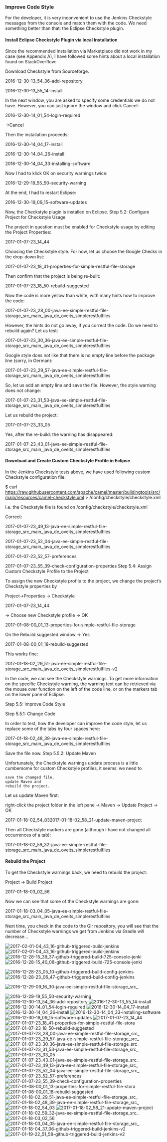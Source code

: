 ### Improve Code Style

For the developer, it is very inconvenient to use the Jenkins Checkstyle messages from the console and match them with the code. We need something better than that: the Eclipse Checkstyle plugin.

#### Install Eclipse Checkstyle Plugin via local Installation

Since the recommended installation via Marketplace did not work in my case (see Appendix A), I have followed some hints about a local installation found on StackOverflow:

Download Checkstyle from Sourceforge.

2016-12-30-13_54_36-add-repository

2016-12-30-13_55_14-install

In the next window, you are asked to specify some credentials we do not have. However, you can just ignore the window and click Cancel:

2016-12-30-14_01_54-login-required

->Cancel

Then the installation proceeds:

2016-12-30-14_04_17-install

2016-12-30-14_04_26-install

2016-12-30-14_04_33-installing-software

Now I had to klick OK on security warnings twice:

2016-12-29-19_55_50-security-warning

At the end, I had to restart Eclipse:

2016-12-30-19_09_15-software-updates

Now, the Checkstyle plugin is installed on Eclipse.
Step 5.2: Configure Project for Checkstyle Usage

The project in question must be enabled for Checkstyle usage by editing the Project Properties:

2017-01-07-23_14_44

Choosing the Checkstyle style. For now, let us choose the Google Checks in the drop-down list:

2017-01-07-23_18_41-properties-for-simple-restful-file-storage

Then confirm that the project is being re-built:

2017-01-07-23_18_50-rebuild-suggested

Now the code is more yellow than white, with many hints how to improve the code:

2017-01-07-23_28_00-java-ee-simple-restful-file-storage_src_main_java_de_oveits_simplerestfulfiles

However, the hints do not go away, if you correct the code. Do we need to rebuild again? Let us test:

2017-01-07-23_30_36-java-ee-simple-restful-file-storage_src_main_java_de_oveits_simplerestfulfiles

Google style does not like that there is no empty line before the package line (sorry, in German):

2017-01-07-23_29_57-java-ee-simple-restful-file-storage_src_main_java_de_oveits_simplerestfulfiles

So, let us add an empty line and save the file. However, the style warning does not change:

2017-01-07-23_31_53-java-ee-simple-restful-file-storage_src_main_java_de_oveits_simplerestfulfiles

Let us rebuild the project:

2017-01-07-23_33_05

Yes, after the re-build: the warning has disappeared:

2017-01-07-23_43_01-java-ee-simple-restful-file-storage_src_main_java_de_oveits_simplerestfulfiles

#### Download and Create Custom Checkstyle Profile in Eclipse

In the Jenkins Checkstyle tests above, we have used following custom Checkstyle configuration file:

$ curl https://raw.githubusercontent.com/apache/camel/master/buildingtools/src/main/resources/camel-checkstyle.xml > <yourprojectDir>/config/checkstyle/checkstyle.xml

I.e. the Checkstyle file is found on <yourprojectDir>/config/checkstyle/checkstyle.xml

Correct:

2017-01-07-23_49_13-java-ee-simple-restful-file-storage_src_main_java_de_oveits_simplerestfulfiles

2017-01-07-23_52_04-java-ee-simple-restful-file-storage_src_main_java_de_oveits_simplerestfulfiles

2017-01-07-23_52_57-preferences

2017-01-07-23_55_39-check-configuration-properties
Step 5.4: Assign Custom Checkstyle Profile to the Project

To assign the new Checkstyle profile to the project, we change the project’s Checkstyle properties by

Project->Properties -> Checkstyle

2017-01-07-23_14_44

-> Choose new Checkstyle profile -> OK

2017-01-08-00_01_13-properties-for-simple-restful-file-storage

On the Rebuild suggested window -> Yes

2017-01-08-00_01_18-rebuild-suggested

This works fine:

2017-01-18-02_29_51-java-ee-simple-restful-file-storage_src_main_java_de_oveits_simplerestfulfiles-v2

In the code, we can see the Checkstyle warnings. To get more information on the specific Checkstyle warning, the warning text can be retrieved via the mouse over function on the left of the code line, or on the markers tab on the lower pane of Eclipse.

Step 5.5: Improve Code Style

Step 5.5.1: Change Code

In order to test, how the developer can improve the code style, let us replace some of the tabs by four spaces here:

2017-01-18-02_48_39-java-ee-simple-restful-file-storage_src_main_java_de_oveits_simplerestfulfiles

Save the file now.
Step 5.5.2: Update Maven

Unfortunately, the Checkstyle warnings update process is a little cumbersome for custom Checkstyle profiles, it seems: we need to

    save the changed file,
    update Maven and
    rebuild the project.

Let us update Maven first:

right-click the project folder in the left pane -> Maven -> Update Project -> OK

2017-01-18-02_54_032017-01-18-02_58_21-update-maven-project

Then all Checkstyle markers are gone (although I have not changed all occurrences of a tab):

2017-01-18-02_59_32-java-ee-simple-restful-file-storage_src_main_java_de_oveits_simplerestfulfiles

#### Rebuild the Project

To get the Checkstyle warnings back, we need to rebuild the project:

Project -> Build Project

2017-01-18-03_02_56

Now we can see that some of the Checkstyle warnings are gone:

2017-01-18-03_04_05-java-ee-simple-restful-file-storage_src_main_java_de_oveits_simplerestfulfiles

Next time, you check in the code to the Gir repository, you will see that the number of Checkstyle warnings we get from Jenkins via Gradle will decrease…


![2017-02-01-04_43_16-github-triggered-build-jenkins](https://user-images.githubusercontent.com/558905/38051154-7241f828-329b-11e8-9732-48d15d74027d.png)
![2017-02-01-04_43_16-github-triggered-build-jenkins](https://user-images.githubusercontent.com/558905/38052765-4d579b76-32a0-11e8-862d-3247a79eeb93.png)
![2016-12-28-15_39_37-github-triggered-build-725-console-jenki](https://user-images.githubusercontent.com/558905/38052766-4d713ffe-32a0-11e8-9fa0-e8fc8a7cc0f1.png)
![2016-12-28-15_40_08-github-triggered-build-725-console-jenki](https://user-images.githubusercontent.com/558905/38052767-4d90bec4-32a0-11e8-90cf-ac54e32867e9.png)

![2016-12-28-23_05_10-github-triggered-build-config-jenkins](https://user-images.githubusercontent.com/558905/38052775-4e0d2248-32a0-11e8-910c-ab96a3bcb37b.png)
![2016-12-28-23_06_47-github-triggered-build-config-jenkins](https://user-images.githubusercontent.com/558905/38052776-4e48f4e4-32a0-11e8-9d68-f90e9a3d2a3b.png)

![2016-12-29-09_16_30-java-ee-simple-restful-file-storage_src_](https://user-images.githubusercontent.com/558905/38052783-4f058c6c-32a0-11e8-9e08-5bf9a1d7890c.png)

![2016-12-29-19_55_50-security-warning](https://user-images.githubusercontent.com/558905/38052788-4f7c8c18-32a0-11e8-9654-5dfddb268cd5.png)
![2016-12-30-13_54_36-add-repository](https://user-images.githubusercontent.com/558905/38052789-4f8bbc42-32a0-11e8-9bad-9110e449e29a.png)
![2016-12-30-13_55_14-install](https://user-images.githubusercontent.com/558905/38052790-4f9d8454-32a0-11e8-8910-698fdf9bd277.png)
![2016-12-30-14_01_54-login-required](https://user-images.githubusercontent.com/558905/38052791-4fac44d0-32a0-11e8-8e23-a4b4cf7fdf66.png)
![2016-12-30-14_04_17-install](https://user-images.githubusercontent.com/558905/38052793-4fd2c7cc-32a0-11e8-9674-9c34e783c03c.png)
![2016-12-30-14_04_26-install](https://user-images.githubusercontent.com/558905/38052794-4fe32356-32a0-11e8-92b7-29124bee1382.png)
![2016-12-30-14_04_33-installing-software](https://user-images.githubusercontent.com/558905/38052795-4fef3ac4-32a0-11e8-899e-7db8d964ff25.png)
![2016-12-30-19_09_15-software-updates](https://user-images.githubusercontent.com/558905/38052796-4ffb4896-32a0-11e8-95c2-758302d54a9d.png)
![2017-01-07-23_14_44](https://user-images.githubusercontent.com/558905/38052797-500728be-32a0-11e8-814c-cfe955cdeb73.png)
![2017-01-07-23_18_41-properties-for-simple-restful-file-stora](https://user-images.githubusercontent.com/558905/38052798-503a982a-32a0-11e8-8127-68c58d309b76.png)
![2017-01-07-23_18_50-rebuild-suggested](https://user-images.githubusercontent.com/558905/38052800-50494154-32a0-11e8-86e1-efc7a35f590c.png)
![2017-01-07-23_28_00-java-ee-simple-restful-file-storage_src_](https://user-images.githubusercontent.com/558905/38052802-505730ca-32a0-11e8-9599-06ba1cf8cd17.png)
![2017-01-07-23_29_57-java-ee-simple-restful-file-storage_src_](https://user-images.githubusercontent.com/558905/38052803-5064e08a-32a0-11e8-83ea-b9bfbc0aaf60.png)
![2017-01-07-23_30_36-java-ee-simple-restful-file-storage_src_](https://user-images.githubusercontent.com/558905/38052804-5072a0a8-32a0-11e8-908f-4f2679097a8e.png)
![2017-01-07-23_31_53-java-ee-simple-restful-file-storage_src_](https://user-images.githubusercontent.com/558905/38052805-50853ce0-32a0-11e8-83b9-cf2d8685f9d8.png)
![2017-01-07-23_33_05](https://user-images.githubusercontent.com/558905/38052807-5106da5c-32a0-11e8-9a48-ed9cb1572d20.png)
![2017-01-07-23_43_01-java-ee-simple-restful-file-storage_src_](https://user-images.githubusercontent.com/558905/38052808-51633a22-32a0-11e8-8023-ec37782b4d13.png)
![2017-01-07-23_49_13-java-ee-simple-restful-file-storage_src_](https://user-images.githubusercontent.com/558905/38052809-51760bb6-32a0-11e8-8155-8f94490cb310.png)
![2017-01-07-23_52_04-java-ee-simple-restful-file-storage_src_](https://user-images.githubusercontent.com/558905/38052810-5185c042-32a0-11e8-8ecc-89c207677293.png)
![2017-01-07-23_52_57-preferences](https://user-images.githubusercontent.com/558905/38052811-51989546-32a0-11e8-88ba-df37e04c90fe.png)
![2017-01-07-23_55_39-check-configuration-properties](https://user-images.githubusercontent.com/558905/38052812-51ab0186-32a0-11e8-8e8e-9120973dd5ea.png)
![2017-01-08-00_01_13-properties-for-simple-restful-file-stora](https://user-images.githubusercontent.com/558905/38052813-51bfc4b8-32a0-11e8-9cda-d74dc61995c2.png)
![2017-01-08-00_01_18-rebuild-suggested](https://user-images.githubusercontent.com/558905/38052814-51cdd8d2-32a0-11e8-9906-efc2a151fa4e.png)
![2017-01-18-02_29_51-java-ee-simple-restful-file-storage_src_](https://user-images.githubusercontent.com/558905/38052815-51dce426-32a0-11e8-831e-d69cee8c56f4.png)
![2017-01-18-02_48_39-java-ee-simple-restful-file-storage_src_](https://user-images.githubusercontent.com/558905/38052816-51eb3cec-32a0-11e8-8ba3-a900205c32f4.png)
![2017-01-18-02_54_03](https://user-images.githubusercontent.com/558905/38052817-51fd73bc-32a0-11e8-842c-c317e1a66fb9.png)
![2017-01-18-02_58_21-update-maven-project](https://user-images.githubusercontent.com/558905/38052818-52145aaa-32a0-11e8-88d6-679ba5e72d14.png)
![2017-01-18-02_59_32-java-ee-simple-restful-file-storage_src_](https://user-images.githubusercontent.com/558905/38052819-52211664-32a0-11e8-8a56-c45571506b8c.png)
![2017-01-18-03_02_56](https://user-images.githubusercontent.com/558905/38052820-522e174c-32a0-11e8-9c99-7ac0b68abba9.png)
![2017-01-18-03_04_05-java-ee-simple-restful-file-storage_src_](https://user-images.githubusercontent.com/558905/38052821-523b1b5e-32a0-11e8-8887-921ae9a215dd.png)
![2017-01-18-04_37_06-github-triggered-build-jenkins-v2](https://user-images.githubusercontent.com/558905/38052822-52471652-32a0-11e8-8549-09ce7d8d180c.png)
![2017-01-19-22_51_58-github-triggered-build-jenkins-v2](https://user-images.githubusercontent.com/558905/38052823-5257790c-32a0-11e8-9b31-66d6789fb136.png)

